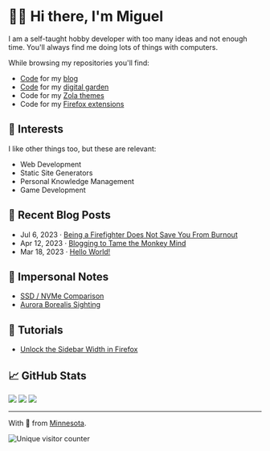 # 🙋‍♂️ Hi there, I'm Miguel

<!-- - 🔭 Currently working on … the [One HTML Page Challenge](https://github.com/semanticdata/one-html-page-challenge). -->
<!-- - 🌱 Currently learning … [web development](https://github.com/semanticdata/miguelpimentel.do). -->
<!-- - 👯 Looking to collaborate on … any of your interesting projects. -->
<!-- - 🤔 Looking for help … learning [Godot](https://godotengine.org/) and simple video game design. -->
<!-- - 💬 Ask me about … public infrastructure and fire science. -->
<!-- - 🎧 Listening to … [K.Flay](https://en.wikipedia.org/wiki/K.Flay), [Gin Wigmore](https://en.wikipedia.org/wiki/Gin_Wigmore), and [Arkells](https://en.wikipedia.org/wiki/Arkells). -->
<!-- - 📫 You can reach me via … [email](mailto:contact@miguelpimentel.do) or [Discord](https://discord.com/users/244318363734507520). -->

I am a self-taught hobby developer with too many ideas and not enough time. You'll always find me doing lots of things with computers.

While browsing my repositories you'll find:

- [Code](https://github.com/semanticdata/miguelpimentel.do/blob/main/README.md) for my [blog](https://miguelpimentel.do/)
- [Code](https://github.com/semanticdata/forgetful-notes/blob/main/README.md) for my [digital garden](https://forgetfulnotes.com/)
- Code for my [Zola themes](https://github.com/semanticdata?tab=repositories&q=zola-theme&type=template&language=&sort=name)
- Code for my [Firefox extensions](https://github.com/semanticdata?tab=repositories&q=firefox&type=public&language=&sort=name)

## 🧡 Interests

I like other things too, but these are relevant:

- Web Development
- Static Site Generators
- Personal Knowledge Management
- Game Development

## 📝 Recent Blog Posts

<!-- BLOG-POST-LIST:START -->
- Jul 6, 2023 · [Being a Firefighter Does Not Save You From Burnout](https://miguelpimentel.do/on-burning-out/)
- Apr 12, 2023 · [Blogging to Tame the Monkey Mind](https://miguelpimentel.do/monkey-mind/)
- Mar 18, 2023 · [Hello World!](https://miguelpimentel.do/hello-world/)<!-- BLOG-POST-LIST:END -->

## 📓 Impersonal Notes

<!-- NOTES:START -->
- [SSD / NVMe Comparison](https://miguelpimentel.do/ssd-nvme-comparison/)
- [Aurora Borealis Sighting](https://miguelpimentel.do/aurora-borealis/)<!-- NOTES:END -->

## 📖 Tutorials

<!-- TUTORIALS:START -->
- [Unlock the Sidebar Width in Firefox](https://miguelpimentel.do/unlock-firefox-sidebar-width/)<!-- TUTORIALS:END -->

## 📈 GitHub Stats

<img height=auto src="https://streak-stats.demolab.com?user=semanticdata&theme=material-palenight&mode=weekly&hide_longest_streak=false&border_radius=6" />
<img height=auto src="https://github-readme-stats.vercel.app/api?username=semanticdata&show_icons=true&theme=material-palenight&hide_rank=true&border_radius=6" />
<img height=auto src="https://github-readme-stats.vercel.app/api/top-langs/?username=semanticdata&hide=markdown&layout=compact&theme=material-palenight" />

<hr />
<p>With 💜 from <a href="https://www.instagram.com/reel/BVRFeF8h2m3/" target="_blank">Minne</a><a href="https://www.instagram.com/reel/Bhl7n_oH1av/" target="_blank">sota</a>.</p>
<img src="https://img.shields.io/endpoint?url=https%3A%2F%2Fhits.dwyl.com%2Fsemanticdata%2Fsemanticdata.json&label=Visitors&color=palepink" alt="Unique visitor counter" />
